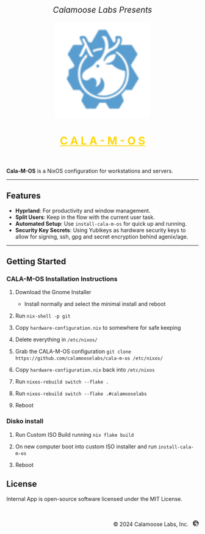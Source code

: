 <p align="center" style="font-size: 1.5em;">
  <i>Calamoose Labs Presents</i>
</p>
<p align="center">
  <img height="250px" src="./assets/cala-m-os_logo.png" alt="Logo" />
</p>
<h1 align="center" style="color: gold;">
  <u>C A L A - M - O S</u>
  <br />
  <br />
</h1>

**Cala-M-OS** is a NixOS configuration for workstations and servers.

---

## Features

- **Hyprland**: For productivity and window management.
- **Split Users**: Keep in the flow with the current user task.
- **Automated Setup**: Use `install-cala-m-os` for quick up and running.
- **Security Key Secrets**: Using Yubikeys as hardware security keys to allow for signing, ssh, gpg and secret encryption behind agenix/age.

---

## Getting Started

### CALA-M-OS Installation Instructions

1. Download the Gnome Installer

   - Install normally and select the minimal install and reboot

2. Run `nix-shell -p git`

3. Copy `hardware-configuration.nix` to somewhere for safe keeping

4. Delete everything in `/etc/nixos/`

5. Grab the CALA-M-OS configuration `git clone https://github.com/calamooselabs/cala-m-os /etc/nixos/`

6. Copy `hardware-configuration.nix` back into `/etc/nixos`

7. Run `nixos-rebuild switch --flake .`

8. Run `nixos-rebuild switch --flake .#calamooselabs`

9. Reboot

### Disko install

1. Run Custom ISO Build running `nix flake build`

2. On new computer boot into custom ISO installer and run `install-cala-m-os`

3. Reboot

## License

Internal App is open-source software licensed under the MIT License.

<p align="right">
  <br />
  <br />
  <span>© 2024 Calamoose Labs, Inc.</span> &nbsp; <img src="./assets/logo.png" alt="Calamoose Labs Logo" height="15px">
</p>
